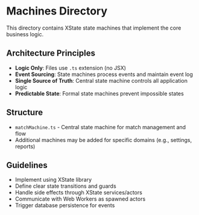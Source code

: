 # Machines Directory

This directory contains XState state machines that implement the core business logic.

## Architecture Principles

- **Logic Only**: Files use `.ts` extension (no JSX)
- **Event Sourcing**: State machines process events and maintain event log
- **Single Source of Truth**: Central state machine controls all application logic
- **Predictable State**: Formal state machines prevent impossible states

## Structure

- `matchMachine.ts` - Central state machine for match management and flow
- Additional machines may be added for specific domains (e.g., settings, reports)

## Guidelines

- Implement using XState library
- Define clear state transitions and guards
- Handle side effects through XState services/actors
- Communicate with Web Workers as spawned actors
- Trigger database persistence for events